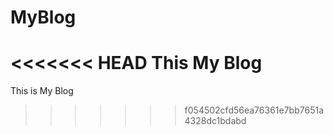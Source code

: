 MyBlog
======

<<<<<<< HEAD
This My Blog
=======
This is My Blog
>>>>>>> f054502cfd56ea76361e7bb7651a4328dc1bdabd
